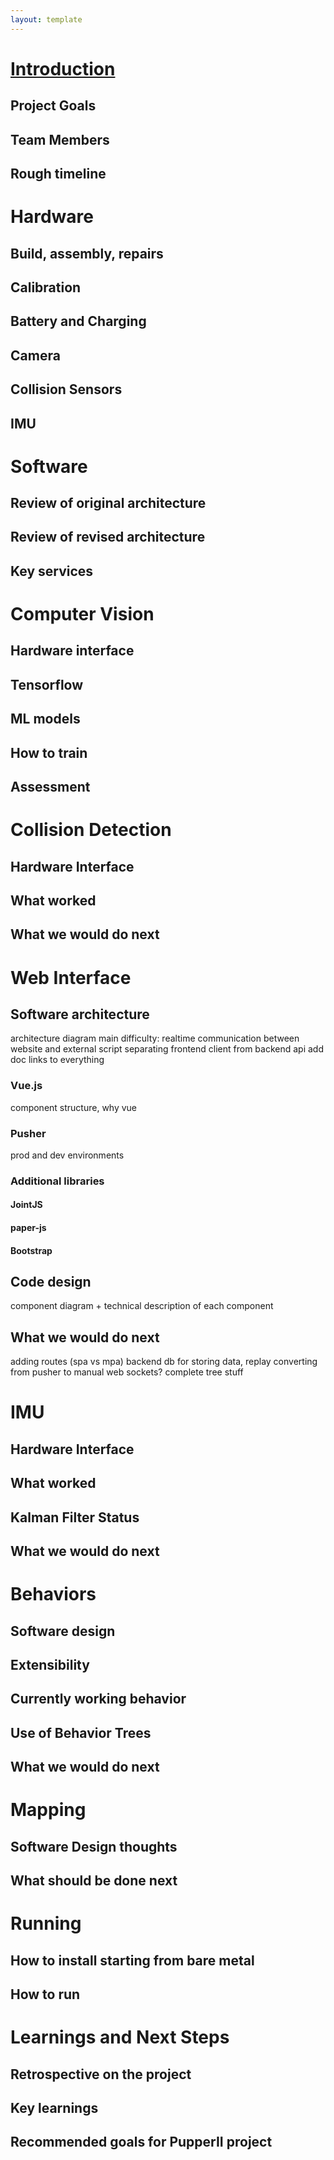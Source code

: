 ```yaml
---
layout: template
---
```


# [Introduction](introduction.md)
## Project Goals
## Team Members
## Rough timeline

# Hardware
## Build, assembly, repairs
## Calibration
## Battery and Charging
## Camera
## Collision Sensors
## IMU

# Software
## Review of original architecture
## Review of revised architecture
## Key services

# Computer Vision
## Hardware interface
## Tensorflow
## ML models
## How to train
## Assessment

# Collision Detection
## Hardware Interface
## What worked
## What we would do next

# Web Interface
## Software architecture
architecture diagram
main difficulty: realtime communication between website and external script
separating frontend client from backend api
add doc links to everything
### Vue.js
component structure, why vue
### Pusher
prod and dev environments
### Additional libraries
#### JointJS
#### paper-js
#### Bootstrap
## Code design
component diagram + technical description of each component
## What we would do next
adding routes (spa vs mpa)
backend db for storing data, replay
converting from pusher to manual web sockets?
complete tree stuff

# IMU
## Hardware Interface
## What worked
## Kalman Filter Status
## What we would do next

# Behaviors
## Software design
## Extensibility
## Currently working behavior
## Use of Behavior Trees
## What we would do next

# Mapping
## Software Design thoughts
## What should be done next

# Running
## How to install starting from bare metal
## How to run

# Learnings and Next Steps
## Retrospective on the project
## Key learnings
## Recommended goals for PupperII project
